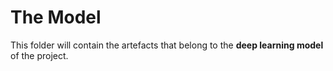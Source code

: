 # The Model
This folder will contain the artefacts that belong to the **deep learning model** of the project.